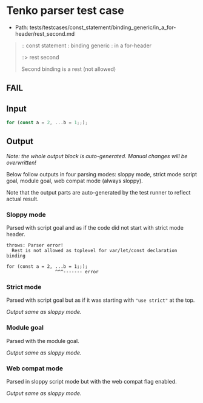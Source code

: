 # Tenko parser test case

- Path: tests/testcases/const_statement/binding_generic/in_a_for-header/rest_second.md

> :: const statement : binding generic : in a for-header
>
> ::> rest second
>
> Second binding is a rest (not allowed)
>
> 

## FAIL

## Input

`````js
for (const a = 2, ...b = 1;;);
`````

## Output

_Note: the whole output block is auto-generated. Manual changes will be overwritten!_

Below follow outputs in four parsing modes: sloppy mode, strict mode script goal, module goal, web compat mode (always sloppy).

Note that the output parts are auto-generated by the test runner to reflect actual result.

### Sloppy mode

Parsed with script goal and as if the code did not start with strict mode header.

`````
throws: Parser error!
  Rest is not allowed as toplevel for var/let/const declaration binding

for (const a = 2, ...b = 1;;);
                  ^^^------- error
`````

### Strict mode

Parsed with script goal but as if it was starting with `"use strict"` at the top.

_Output same as sloppy mode._

### Module goal

Parsed with the module goal.

_Output same as sloppy mode._

### Web compat mode

Parsed in sloppy script mode but with the web compat flag enabled.

_Output same as sloppy mode._
